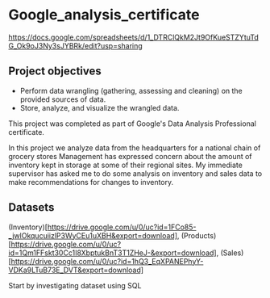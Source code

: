 # Google_analysis_certificate
https://docs.google.com/spreadsheets/d/1_DTRClQkM2Jt9OfKueSTZYtuTdG_Ok9oJ3Ny3sJYBRk/edit?usp=sharing

## Project objectives

* Perform data wrangling (gathering, assessing and cleaning) on the provided sources of data.
* Store, analyze, and visualize the wrangled data.

This project was completed as part of Google's Data Analysis Professional certificate.

In this project we analyze data from the headquarters for a national chain of grocery stores
Management has expressed concern about the amount of inventory kept in storage at some of their regional sites. 
My immediate supervisor has asked me to do some analysis on inventory and sales data to make recommendations for changes to inventory.

## Datasets
(Inventory)[https://drive.google.com/u/0/uc?id=1FCo85-_jwlOkqucuiizlP3WyCEu1uXBH&export=download], (Products)[https://drive.google.com/u/0/uc?id=1Qm1FFskt30Cc1I8XbptukBnT3T1ZHeJ-&export=download], (Sales)[https://drive.google.com/u/0/uc?id=1hQ3_EqXPANEPhyY-VDKa9LTuB73E_DVT&export=download]



Start by investigating dataset using SQL


